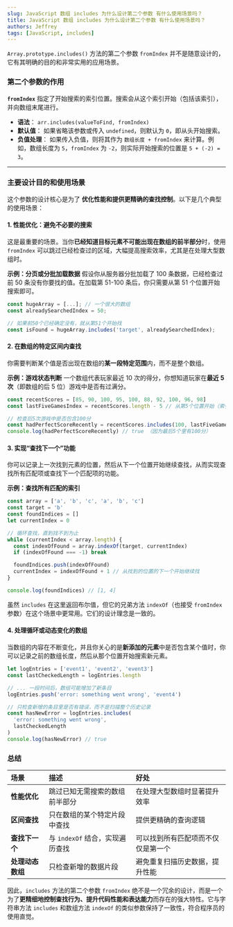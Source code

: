 ```yaml
---
slug: JavaScript 数组 includes 为什么设计第二个参数 有什么使用场景吗？
title: JavaScript 数组 includes 为什么设计第二个参数 有什么使用场景吗？
authors: Jeffrey
tags: [JavaScript, includes]
---
```


`Array.prototype.includes()` 方法的第二个参数 `fromIndex` 并不是随意设计的，它有其明确的目的和非常实用的应用场景。

### 第二个参数的作用

**`fromIndex`** 指定了开始搜索的索引位置。搜索会从这个索引开始（包括该索引），并向数组末尾进行。

- **语法**： `arr.includes(valueToFind, fromIndex)`
- **默认值**： 如果省略该参数或传入 `undefined`，则默认为 `0`，即从头开始搜索。
- **负值处理**： 如果传入负值，则将其作为 `数组长度 + fromIndex` 来计算。例如，数组长度为 `5`，`fromIndex` 为 `-2`，则实际开始搜索的位置是 `5 + (-2) = 3`。

---

### 主要设计目的和使用场景

这个参数的设计核心是为了 **优化性能和提供更精确的查找控制**。以下是几个典型的使用场景：

#### 1. 性能优化：避免不必要的搜索

这是最重要的场景。当你**已经知道目标元素不可能出现在数组的前半部分**时，使用 `fromIndex` 可以跳过已经检查过的区域，大幅提高搜索效率，尤其是在处理大型数组时。

**示例：分页或分批加载数据**
假设你从服务器分批加载了 100 条数据，已经检查过前 50 条没有你要找的值。在加载第 51-100 条后，你只需要从第 51 个位置开始搜索即可。

```javascript
const hugeArray = [...]; // 一个很大的数组
const alreadySearchedIndex = 50;

// 如果前50个已经确定没有，就从第51个开始找
const isFound = hugeArray.includes('target', alreadySearchedIndex);
```

#### 2. 在数组的特定区间内查找

你需要判断某个值是否出现在数组的**某一段特定范围**内，而不是整个数组。

**示例：游戏状态判断**
一个数组代表玩家最近 10 次的得分，你想知道玩家在**最近 5 次**（即数组的后 5 位）游戏中是否有过满分。

```javascript
const recentScores = [85, 90, 100, 95, 100, 88, 92, 100, 96, 98]
const lastFiveGamesIndex = recentScores.length - 5 // 从第5个位置开始（索引5是第6个元素）

// 检查后5次游戏中是否包含100分
const hadPerfectScoreRecently = recentScores.includes(100, lastFiveGamesIndex)
console.log(hadPerfectScoreRecently) // true （因为最后5个里有100分）
```

#### 3. 实现“查找下一个”功能

你可以记录上一次找到元素的位置，然后从下一个位置开始继续查找，从而实现查找所有匹配项或查找下一个匹配项的功能。

**示例：查找所有匹配的索引**

```javascript
const array = ['a', 'b', 'c', 'a', 'b', 'c']
const target = 'b'
const foundIndices = []
let currentIndex = 0

// 循环查找，直到找不到为止
while (currentIndex < array.length) {
  const indexOfFound = array.indexOf(target, currentIndex)
  if (indexOfFound === -1) break

  foundIndices.push(indexOfFound)
  currentIndex = indexOfFound + 1 // 从找到的位置的下一个开始继续找
}

console.log(foundIndices) // [1, 4]
```

虽然 `includes` 在这里返回布尔值，但它的兄弟方法 `indexOf`（也接受 `fromIndex` 参数）在这个场景中更常用。它们的设计理念是一致的。

#### 4. 处理循环或动态变化的数组

当数组的内容在不断变化，并且你关心的是**新添加的元素**中是否包含某个值时，你可以记录之前的数组长度，然后从那个位置开始搜索新元素。

```javascript
let logEntries = ['event1', 'event2', 'event3']
const lastCheckedLength = logEntries.length

// ... 一段时间后，数组可能增加了新条目
logEntries.push('error: something went wrong', 'event4')

// 只检查新增的条目里是否有错误，而不是扫描整个历史记录
const hasNewError = logEntries.includes(
  'error: something went wrong',
  lastCheckedLength
)
console.log(hasNewError) // true
```

### 总结

| 场景             | 描述                            | 好处                               |
| :--------------- | :------------------------------ | :--------------------------------- |
| **性能优化**     | 跳过已知无需搜索的数组前半部分  | 在处理大型数组时显著提升效率       |
| **区间查找**     | 只在数组的某个特定片段中查找    | 提供更精确的查询逻辑               |
| **查找下一个**   | 与 `indexOf` 结合，实现遍历查找 | 可以找到所有匹配项而不仅仅是第一个 |
| **处理动态数组** | 只检查新增的数据片段            | 避免重复扫描历史数据，提升性能     |

因此，`includes` 方法的第二个参数 `fromIndex` 绝不是一个冗余的设计，而是一个为了**更精细地控制查找行为、提升代码性能和表达能力**而存在的强大特性。它与字符串方法 `includes` 和数组方法 `indexOf` 的类似参数保持了一致性，符合程序员的使用直觉。
